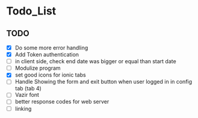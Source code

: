 # Todo_List

## TODO

- [x] Do some more error handling
- [x] Add Token authentication
- [ ] in client side, check end date was bigger or equal than start date
- [ ] Modulize program
- [x] set good icons for ionic tabs
- [ ] Handle Showing the form and exit button when user logged in in config tab (tab 4)
- [ ] Vazir font
- [ ] better response codes for web server
- [ ] linking
